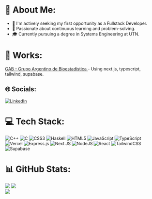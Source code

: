 # 💫 About Me:
- 🔭 I'm actively seeking my first opportunity as a Fullstack Developer. 
- 🌱 Passionate about continuous learning and problem-solving.
- 🎓 Currently pursuing a degree in Systems Engineering at UTN.

# 🚀 Works:
<p align="left">
<a href="https://www.gab.com.ar/" target="_blank">
GAB - Grupo Argentino de Bioestadística
</a> - Using next.js, typescript, tailwind, supabase.
</p>

## 🌐 Socials:
[![LinkedIn](https://img.shields.io/badge/LinkedIn-%230077B5.svg?logo=linkedin&logoColor=white)](https://linkedin.com/in/https://www.linkedin.com/in/bruno-liserre/) 

# 💻 Tech Stack:
![C++](https://img.shields.io/badge/c++-%2300599C.svg?style=for-the-badge&logo=c%2B%2B&logoColor=white) ![C](https://img.shields.io/badge/c-%2300599C.svg?style=for-the-badge&logo=c&logoColor=white) ![CSS3](https://img.shields.io/badge/css3-%231572B6.svg?style=for-the-badge&logo=css3&logoColor=white) ![Haskell](https://img.shields.io/badge/Haskell-5e5086?style=for-the-badge&logo=haskell&logoColor=white) ![HTML5](https://img.shields.io/badge/html5-%23E34F26.svg?style=for-the-badge&logo=html5&logoColor=white) ![JavaScript](https://img.shields.io/badge/javascript-%23323330.svg?style=for-the-badge&logo=javascript&logoColor=%23F7DF1E) ![TypeScript](https://img.shields.io/badge/typescript-%23007ACC.svg?style=for-the-badge&logo=typescript&logoColor=white) ![Vercel](https://img.shields.io/badge/vercel-%23000000.svg?style=for-the-badge&logo=vercel&logoColor=white) ![Express.js](https://img.shields.io/badge/express.js-%23404d59.svg?style=for-the-badge&logo=express&logoColor=%2361DAFB) ![Next JS](https://img.shields.io/badge/Next-black?style=for-the-badge&logo=next.js&logoColor=white) ![NodeJS](https://img.shields.io/badge/node.js-6DA55F?style=for-the-badge&logo=node.js&logoColor=white) ![React](https://img.shields.io/badge/react-%2320232a.svg?style=for-the-badge&logo=react&logoColor=%2361DAFB) ![TailwindCSS](https://img.shields.io/badge/tailwindcss-%2338B2AC.svg?style=for-the-badge&logo=tailwind-css&logoColor=white) ![Supabase](https://img.shields.io/badge/Supabase-3ECF8E?style=for-the-badge&logo=supabase&logoColor=white)
# 📊 GitHub Stats:
![](https://github-readme-stats-beryl-three-58.vercel.app/api?username=brunoliserre&theme=dark&hide_border=false&include_all_commits=true&count_private=true)
![](https://nirzak-streak-stats.vercel.app/?user=brunoliserre&theme=dark&hide_border=false)<br/>![](https://github-readme-stats-beryl-three-58.vercel.app/api/top-langs/?username=brunoliserre&theme=dark&layout=compact&hide_border=false&count_private=true&langs_count=10)


<!-- Proudly created with GPRM ( https://gprm.itsvg.in ) -->
